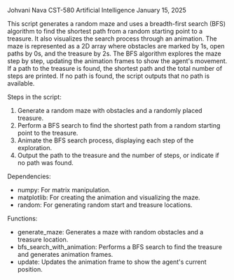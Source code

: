 Johvani Nava 
CST-580 Artificial Intelligence
January 15, 2025

This script generates a random maze and uses a breadth-first search (BFS) algorithm to find the shortest path from a random starting point to a treasure. 
It also visualizes the search process through an animation. The maze is represented as a 2D array where obstacles are marked by 1s, open paths by 0s, 
and the treasure by 2s. The BFS algorithm explores the maze step by step, updating the animation frames to show the agent's movement. 
If a path to the treasure is found, the shortest path and the total number of steps are printed. If no path is found, 
the script outputs that no path is available.

Steps in the script:
1. Generate a random maze with obstacles and a randomly placed treasure.
2. Perform a BFS search to find the shortest path from a random starting point to the treasure.
3. Animate the BFS search process, displaying each step of the exploration.
4. Output the path to the treasure and the number of steps, or indicate if no path was found.

Dependencies:
- numpy: For matrix manipulation.
- matplotlib: For creating the animation and visualizing the maze.
- random: For generating random start and treasure locations.

Functions:
- generate_maze: Generates a maze with random obstacles and a treasure location.
- bfs_search_with_animation: Performs a BFS search to find the treasure and generates animation frames.
- update: Updates the animation frame to show the agent's current position.
